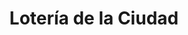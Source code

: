 ---
title: "Lotería de la Ciudad"
url: /ciudad-autonoma-de-buenos-aires/loteria-de-la-ciudad-avenida-acoyte/
shop: lotería
---